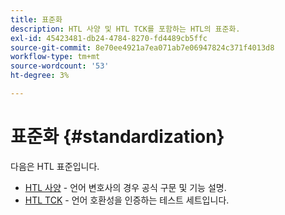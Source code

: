 ```yaml
---
title: 표준화
description: HTL 사양 및 HTL TCK를 포함하는 HTL의 표준화.
exl-id: 45423481-db24-4784-8270-fd4489cb5ffc
source-git-commit: 8e70ee4921a7ea071ab7e06947824c371f4013d8
workflow-type: tm+mt
source-wordcount: '53'
ht-degree: 3%

---
```


# 표준화 {#standardization}

다음은 HTL 표준입니다.

* [HTL 사양](https://github.com/adobe/htl-spec)  - 언어 변호사의 경우 공식 구문 및 기능 설명.
* [HTL TCK](https://github.com/adobe/htl-tck)  - 언어 호환성을 인증하는 테스트 세트입니다.

